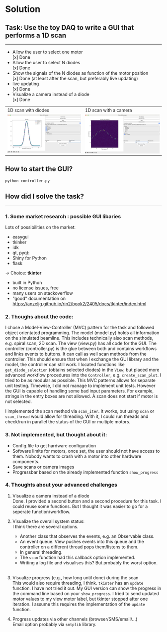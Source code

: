 # Solution

## Task: Use the toy DAQ to write a GUI that performs a 1D scan
---

- Allow the user to select one motor
    <br> [x] Done 
- Allow the user to select N diodes
    <br> [x] Done 
- Show the signals of the N diodes as function of the motor position
    <br> [x] Done 
  (at least after the scan, but preferably live updating)
- live updating
    <br> [x] Done 
- Visualize a camera instead of a diode
    <br> [x] Done 

<table>
  <tr>
    <td>1D scan with diodes</td>
     <td>1D scan with a camera</td>

  </tr>
  <tr>
    <td valign="top"><img src="1D_scan_GUI.png"></td>
    <td valign="top"><img src="1D_cam_scan_GUI.png"></td>
  </tr>
 </table>

## How to start the GUI? 

```py
python controller.py
```


## How did I solve the task?
---

### 1. Some market research : possible GUI libaries
Lots of possibilities on the market:
- easygui
- tkinker
- idk
- qt, pyqt:
 - Shiny for Python
 - flask

&#8594; Choice: **tkinter**
- built in Python
- no license issues, free 
- many users on stackoverflow
- "good" documentation on  https://anzeljg.github.io/rin2/book2/2405/docs/tkinter/index.html

### 2. Thoughs about the code:<br>
I chose  a Model-View-Controller (MVC) pattern for the task and followed object orientated programming.
The model (model.py) holds all information on the simulated beamline. This includes technically also scan methods, e.g. spiral scan, 2D scan. The view (view.py) has all code for the GUI. The controller (controller.py) is the glue between both and contains workflows and links events to buttons. It can call as well scan methods from the controller. This should ensure that when I exchange the GUI library and the model, the controller can still work.
I located functions like `get_diode_selection` (obtains selected diodes) in the `View`, but placed more advanced workflow procedures into the `Controller`, e.g. `create_scan_plot`. I tried to be as modular as possible.
This MVC patterns allows for separate unit testing. Timewise, I did not manage to implement unit tests. However the GUI is capable of handling some bad input parameters. For example, strings in the entry boxes are not allowed. A scan does not start if motor is not selected.

I implemented the scan method via `scan_iter`. It works, but using `scan` or `scan_thread` would allow for threading. With it, I could run threads and check/run in parallel the status of the GUI or multiple motors. 

### 3. Not implemented, but thought about it:
- Config.file to get hardware configuration
- Software limits for motors, once set, the user should not have access to them. Nobody wants to crash with a motor into other hardware components.
- Save scans or camera images
- Progressbar based on the already implemented function `show_progress`

### 4. Thoughts about your advanced challenges
    
1. Visualize a camera instead of a diode<br>
    Done. I provided a second button and a second procedure for this task. I could reuse some functions. But I thought it was easier to go for a seperate function/workflow.
    
2. Visualize the overall system status:<br>
    I think there are several options. 
    - Another class that observes the events, e.g. an Observable class.
    - An event queue. View pushes events into this queue and the controller on a different thread pops them/listens to them.
    - In general threading.<br>
    - The `scan` function had this callback option implemented.
    - Writing a log file and visualises this? But probably the worst option.<br>
    <br>
 
3. Visualize progress (e.g., how long until done) during the scan<br>
    This would also require threading, I think. `tkinter` has an `update` function. I have not tried it out. My GUI version can show the progress in the command line based on your `show_progress`.
    I tried to send updated motor values to my view motor label, but tkinter stopped after one iteration. I assume this requires the implementation of the `update` function.

4. Progress updates via other channels (browser/SMS/email/...)<br>
    Email option probably via `smtplib` library.
    



